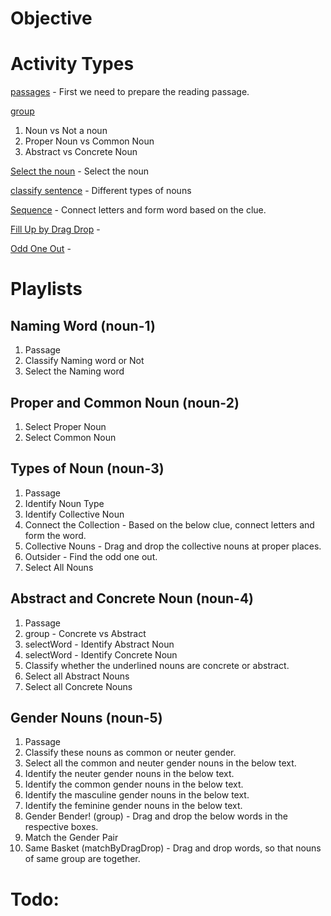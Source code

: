 # Objective

# Activity Types

[passages](noun-passages.md) - First we need to prepare the reading passage.

[group](noun-group.md)

1. Noun vs Not a noun
2. Proper Noun vs Common Noun
3. Abstract vs Concrete Noun

[Select the noun](noun-select-word.md) - Select the noun

[classify sentence](noun-classify-sentence.md) - Different types of nouns

[Sequence](noun-sequence.md) - Connect letters and form word based on the clue.

[Fill Up by Drag Drop](noun-drag-drop-fillup.md) -

[Odd One Out](noun-odd-one.md) -

# Playlists

## Naming Word (noun-1)

1. Passage
2. Classify Naming word or Not
3. Select the Naming word

## Proper and Common Noun (noun-2)

1. Select Proper Noun
2. Select Common Noun

## Types of Noun (noun-3)

1. Passage
2. Identify Noun Type
3. Identify Collective Noun
4. Connect the Collection - Based on the below clue, connect letters and form
   the word.
5. Collective Nouns - Drag and drop the collective nouns at proper places.
6. Outsider - Find the odd one out.
7. Select All Nouns

## Abstract and Concrete Noun (noun-4)

1. Passage
2. group - Concrete vs Abstract
3. selectWord - Identify Abstract Noun
4. selectWord - Identify Concrete Noun
5. Classify whether the underlined nouns are concrete or abstract.
6. Select all Abstract Nouns
7. Select all Concrete Nouns

## Gender Nouns (noun-5)

1. Passage
2. Classify these nouns as common or neuter gender.
3. Select all the common and neuter gender nouns in the below text.
4. Identify the neuter gender nouns in the below text.
5. Identify the common gender nouns in the below text.
6. Identify the masculine gender nouns in the below text.
7. Identify the feminine gender nouns in the below text.
8. Gender Bender! (group) - Drag and drop the below words in the respective
   boxes.
9. Match the Gender Pair
10. Same Basket (matchByDragDrop) - Drag and drop words, so that nouns of same
    group are together.

# Todo:

